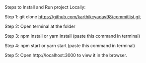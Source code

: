 Steps to Install and Run project Locally:

Step 1: git clone https://github.com/karthikcyadav98/commitlist.git

Step 2: Open terminal at the folder

Step 3: npm install or yarn install (paste this command in terminal)

Step 4: npm start or yarn start (paste this command in terminal)

Step 5: Open http://localhost:3000 to view it in the browser.
